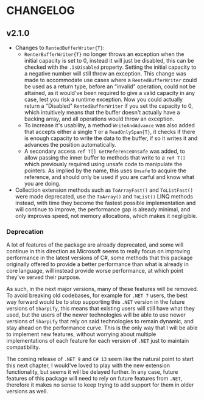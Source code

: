 # CHANGELOG

## v2.1.0

* Changes to `RentedBufferWriter{T}`:
  * `RenterBufferWriter{T}` no longer throws an exception when the initial capacity is set to 0, instead it will just be disabled, this can be checked with the `.IsDisabled` property. Setting the initial capacity to a negative number will still throw an exception. This change was made to accommodate use cases where a `RentedBufferWriter` could be used as a return type, before an "invalid" operation, could not be attained, as it would've been required to give a valid capacity in any case, lest you risk a runtime exception. Now you could actually return a "Disabled" `RentedBufferWriter` if you set the capacity to 0, which intuitively means that the buffer doesn't actually have a backing array, and all operations would throw an exception.
  * To increase it's usability, a method `WriteAndAdvance` was also added that accepts either a single `T` or a `ReadOnlySpan{T}`, it checks if there is enough capacity to write the data to the buffer, if so it writes it and advances the position automatically.
  * A secondary access `ref T[] GetReferenceUnsafe` was added, to allow passing the inner buffer to methods that write to a `ref T[]` which previously required using unsafe code to manipulate the pointers. As implied by the name, this uses `Unsafe` to acquire the reference, and should only be used if you are carful and know what you are doing.
* Collection extension methods such as `ToArrayFast()` and `ToListFast()` were made deprecated, use the `ToArray()` and `ToList()` LINQ methods instead, with time they become the fastest possible implementation and will continue to improve, the performance gap is already minimal, and only improves speed, not memory allocations, which makes it negligible.

### Deprecation

A lot of features of the package are already deprecated, and some will continue in this direction as Microsoft seems to really focus on improving performance in the latest versions of C#, some methods that this package originally offered to provide a better performance than what is already in core language, will instead provide worse performance, at which point they've served their purpose.

As such, in the next major versions, many of these features will be removed. To avoid breaking old codebases, for example for `.NET 7` users, the best way forward would be to stop supporting this `.NET` version in the future versions of `Sharpify`, this means that existing users will still have what they used, but the users of the newer technologies will be able to use newer versions of `Sharpify` that rely on said technologies to remain dynamic, and stay ahead on the performance curve. This is the only way that I will be able to implement new features, without worrying about multiple implementations of each feature for each version of `.NET` just to maintain compatibility.

The coming release of `.NET 9` and `C# 13` seem like the natural point to start this next chapter, I would've loved to play with the new extension functionality, but seems it will be delayed further. In any case, future features of this package will need to rely on future features from `.NET`, therefore it makes no sense to keep trying to add support for them in older versions as well.
